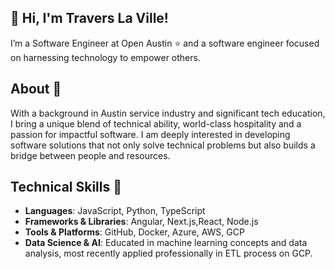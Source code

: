 ## 👋 Hi, I'm Travers La Ville! 

I’m a Software Engineer at Open Austin :star: and a software engineer focused on harnessing technology to empower others. 

## About :book:

With a background in Austin service industry and significant tech education, I bring a unique blend of technical ability, world-class hospitality and a passion for impactful software. I am deeply interested in developing software solutions that not only solve technical problems but also builds a bridge between people and resources.

## Technical Skills :wrench:

- **Languages**: JavaScript, Python, TypeScript
- **Frameworks & Libraries**: Angular, Next.js,React, Node.js
- **Tools & Platforms**: GitHub, Docker, Azure, AWS, GCP
- **Data Science & AI**: Educated in machine learning concepts and data analysis, most recently applied professionally in ETL process on GCP.
<!--
**DevTrav/DevTrav** is a ✨ _special_ ✨ repository because its `README.md` (this file) appears on your GitHub profile.

Here are some ideas to get you started:

- 🔭 I’m currently working on ...
- 🌱 I’m currently learning ...
- 👯 I’m looking to collaborate on ...
- 🤔 I’m looking for help with ...
- 💬 Ask me about ...
- 📫 How to reach me: ...
- 😄 Pronouns: ...
- ⚡ Fun fact: ...
-->
